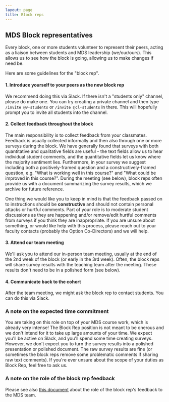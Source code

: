 ```yaml
---
layout: page
title: Block reps
---
```


## MDS Block representatives

Every block, one or more students volunteer to represent their peers, acting as a liaison between students and MDS leadership (we/our/ours). This allows us to see how the block is going, allowing us to make changes if need be. 

Here are some guidelines for the "block rep".

#### 1. Introduce yourself to your peers as the new block rep

We recommend doing this via Slack. If there isn't a "students only" channel, please do make one. You can try creating a private channel and then type `/invite @v-students` or `/invite @cl-students` in there. This will hopefully prompt you to invite all students into the channel.

#### 2. Collect feedback throughout the block

The main responsibility is to collect feedback from your classmates. Feedback is usually collected informally and then also through one or more surveys during the block. We have generally found that surveys with both quantitative and qualitative fields are useful - the text fields allow us to hear individual student comments, and the quantitative fields let us know where the majority sentiment lies. Furthermore, in your survey we suggest including both a positively-framed question and a constructively-framed question, e.g. "What is working well in this course?" and "What could be improved in this course?". During the meeting (see below), block reps often provide us with a document summarizing the survey results, which we archive for future reference. 

One thing we would like you to keep in mind is that the feedback passed on to instructions should be **constructive** and should not contain personal attacks or hurtful comments. Part of your role is to moderate student discussions as they are happening and/or remove/edit hurtful comments from surveys if you think they are inappropriate. If you are unsure about something, or would like help with this process, please reach out to your faculty contacts (probably the Option Co-Directors) and we will help.  

#### 3. Attend our team meeting

We'll ask you to attend our in-person team meeting, usually at the end of the 2nd week of the block (or early in the 3rd week). Often, the block reps will share survey results with the
teaching team after the meeting. These results don't need to be in a polished form (see below).

#### 4. Communicate back to the cohort

After the team meeting, we might ask the block rep to contact students. You can do this via Slack.  

### A note on the expected time commitment

You are taking on this role on top of your MDS course work, which is already very intense! The Block Rep position is not meant to be onerous and we don't intend for it to take up large amounts of your time. We expect you'll be active on Slack, and you'll spend some time creating surveys. However, we don't expect you to turn the survey results into a polished presentation or polished document. The raw survey results are fine (or sometimes the block reps remove some problematic comments if sharing raw text comments). If you're ever unsure about the scope of your duties as Block Rep, feel free to ask us.

### A note on the role of the block rep feedback

Please see also [this document](/resources_pages/student_feedback) about the role of the block rep's feedback to the MDS team.
